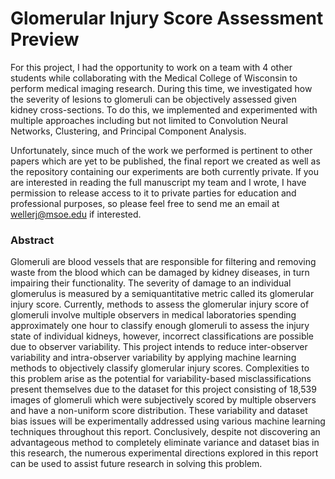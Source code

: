 # Glomerular Injury Score Assessment Preview

For this project, I had the opportunity to work on a team with 4 other students while collaborating with the Medical College of Wisconsin to perform medical imaging research. During this time, we investigated how the severity of lesions to glomeruli can be objectively assessed given kidney cross-sections. To do this, we implemented and experimented with multiple approaches including but not limited to Convolution Neural Networks, Clustering, and Principal Component Analysis.

Unfortunately, since much of the work we performed is pertinent to other papers which are yet to be published, the final report we created as well as the repository containing our experiments are both currently private. If you are interested in reading the full manuscript my team and I wrote, I have permission to release access to it to private parties for education and professional purposes, so please feel free to send me an email at wellerj@msoe.edu if interested.

### Abstract
Glomeruli are blood vessels that are responsible for filtering and removing waste from the blood which can be damaged by kidney diseases, in turn impairing their functionality. The severity of damage to an individual glomerulus is measured by a semiquantitative metric called its glomerular injury score. Currently, methods to assess the glomerular injury score of glomeruli involve multiple observers in medical laboratories spending approximately one hour to classify enough glomeruli to assess the injury state of individual kidneys, however, incorrect classifications are possible due to observer variability. This project intends to reduce inter-observer variability and intra-observer variability by applying machine learning methods to objectively classify glomerular injury scores. Complexities to this problem arise as the potential for variability-based misclassifications present themselves due to the dataset for this project consisting of 18,539 images of glomeruli which were subjectively scored by multiple observers and have a non-uniform score distribution. These variability and dataset bias issues will be experimentally addressed using various machine learning techniques throughout this report. Conclusively, despite not discovering an advantageous method to completely eliminate variance and dataset bias in this research, the numerous experimental directions explored in this report can be used to assist future research in solving this problem.
